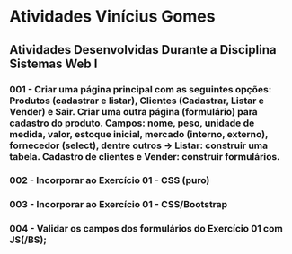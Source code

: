 # Atividades Vinícius Gomes
## Atividades Desenvolvidas Durante a Disciplina Sistemas Web I


### 001 - Criar uma página principal com as seguintes opções: Produtos (cadastrar e listar), Clientes (Cadastrar, Listar e Vender) e Sair. Criar uma outra página (formulário) para cadastro do produto. Campos: nome, peso, unidade de medida, valor, estoque inicial, mercado (interno, externo), fornecedor (select), dentre outros -> Listar: construir uma tabela. Cadastro de clientes e Vender: construir formulários.

### 002 - Incorporar ao Exercício 01 - CSS (puro)

### 003 - Incorporar ao Exercício 01 - CSS/Bootstrap

### 004 - Validar os campos dos formulários do Exercício 01 com JS(/BS);
